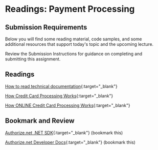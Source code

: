 # Readings: Payment Processing

## Submission Requirements

Below you will find some reading material, code samples, and some additional resources that support today's topic and the upcoming lecture.

Review the Submission Instructions for guidance on completing and submitting this assignment.

## Readings

[How to read technical documentation](https://www.linkedin.com/pulse/20140730081025-316694350-how-to-read-technical-docs-in-the-minimum-time-possible/){:target="_blank"}

<!-- Mix it up! Create the questions with pointed answers, fill in the blank, or opinion/open ended -->

[How Credit Card Processing Works](https://wallethub.com/edu/cc/credit-card-transaction/25511){:target="_blank"}

<!-- Mix it up! Create the questions with pointed answers, fill in the blank, or opinion/open ended -->

[How ONLINE Credit Card Processing Works](https://www.eventrebels.com/online-credit-card-processing-work/){:target="_blank"}

<!-- Mix it up! Create the questions with pointed answers, fill in the blank, or opinion/open ended -->

## Bookmark and Review

[Authorize.net .NET SDK](https://github.com/AuthorizeNet/sdk-dotnet){:target="_blank"} (bookmark this)

[Authorize.net Developer Docs](https://developer.authorize.net/api/reference/index.html){:target="_blank"} (bookmark this)

